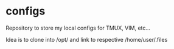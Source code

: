 # configs
Repository to store my local configs for TMUX, VIM, etc...

Idea is to clone into /opt/ and link to respective /home/user/.files
